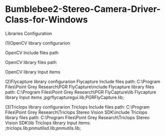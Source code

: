 # Bumblebee2-Stereo-Camera-Driver-Class-for-Windows
Libraries Configuration

(1)OpenCV library configurarion

OpenCV Include files path

OpenCV library files path

OpenCV library Input items


(2)Flycapture library configurarion
Flycapture Include files path:
  C:\Program Files\Point Grey Research\PGR FlyCapture\include
Flycapture library files path:
  C:\Program Files\Point Grey Research\PGR FlyCapture\lib
Flycapture library Input items
	;pgrflycapturegui.lib;PGRFlyCapture.lib;


(3)Triclops library configurarion
Triclops Include files path:
  C:\Program Files\Point Grey Research\Triclops Stereo Vision SDK\include
Triclops library files path:
  C:\Program Files\Point Grey Research\Triclops Stereo Vision SDK\lib
Triclops library Input items:
	;triclops.lib;pnmutilsd.lib;pnmutils.lib;
